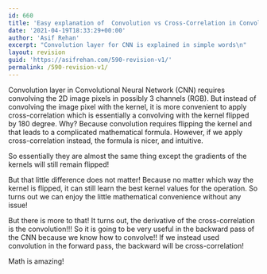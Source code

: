 ```yaml
---
id: 660
title: 'Easy explanation of  Convolution vs Cross-Correlation in Convolutional Neural Network (CNN)'
date: '2021-04-19T18:33:29+00:00'
author: 'Asif Rehan'
excerpt: "Convolution layer for CNN is explained in simple words\n"
layout: revision
guid: 'https://asifrehan.com/590-revision-v1/'
permalink: /590-revision-v1/
---
```


Convolution layer in Convolutional Neural Network (CNN) requires convolving the 2D image pixels in possibly 3 channels (RGB). But instead of convolving the image pixel with the kernel, it is more convenient to apply cross-correlation which is essentially a convolving with the kernel flipped by 180 degree. Why? Because convolution requires flipping the kernel and that leads to a complicated mathematical formula. However, if we apply cross-correlation instead, the formula is nicer, and intuitive.   
  
So essentially they are almost the same thing except the gradients of the kernels will still remain flipped!  
  
But that little difference does not matter! Because no matter which way the kernel is flipped, it can still learn the best kernel values for the operation. So turns out we can enjoy the little mathematical convenience without any issue!  
  
But there is more to that! It turns out, the derivative of the cross-correlation is the convolution!!! So it is going to be very useful in the backward pass of the CNN because we know how to convolve!! If we instead used convolution in the forward pass, the backward will be cross-correlation!  
  
Math is amazing!